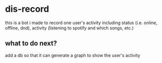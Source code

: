 ﻿# dis-record
this is a bot i made to record one user's activity including status (i.e. online, offline, dnd), activity (listening to spotify and which songs, etc.)

## what to do next?

add a db so that it can generate a graph to show the user's activity
